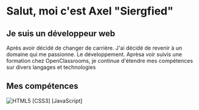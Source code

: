 # Salut, moi c'est Axel "Siergfied"

## Je suis un développeur web
Après avoir décidé de changer de carrière. J'ai décidé de revenir à un domaine qui me passionne. Le développement. Aprèsa voir suivis une formation chez OpenClassrooms, je continue d'étendre mes compétences sur divers langages et technologies

## Mes compétences
![HTML5](https://img.shields.io/badge/HTML5-E34F26?style=for-the-badge&logo=html5&logoColor=white)
[CSS3]
[JavaScript]
